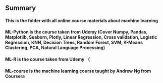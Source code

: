 ## Summary
#### This is the folder with all online course materials about machine learning
#### ML-Python is the course taken from Udemy (Cover Numpy, Pandas, Matplotlib, Seaborn, Plotly, Linear Regression, Cross validation, Logistic Regression, KNN, Decision Trees, Random Forest, SVM, K-Means Clustering, PCA, Natural Language Processing)
#### ML-R is the course taken from Udemy （
#### ML-course is the machine learning course taught by Andrew Ng from Coursera
